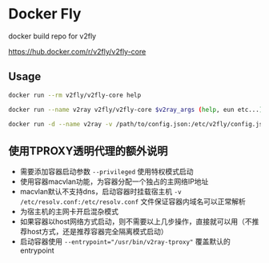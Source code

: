 # Docker Fly

docker build repo for v2fly

https://hub.docker.com/r/v2fly/v2fly-core

## Usage

```bash
docker run --rm v2fly/v2fly-core help

docker run --name v2ray v2fly/v2fly-core $v2ray_args (help, eun etc...)

docker run -d --name v2ray -v /path/to/config.json:/etc/v2fly/config.json -p 10086:10086 v2fly/v2fly-core run -c /etc/v2fly/config.json 
```

## 使用TPROXY透明代理的额外说明

- 需要添加容器启动参数 `--privileged` 使用特权模式启动
- 使用容器macvlan功能，为容器分配一个独占的主网络IP地址
- macvlan默认不支持dns，启动容器时挂载宿主机 `-v /etc/resolv.conf:/etc/resolv.conf` 文件保证容器内域名可以正常解析
- 为宿主机的主网卡开启混杂模式
- 如果容器以host网络方式启动，则不需要以上几步操作，直接就可以用（不推荐host方式，还是推荐容器完全隔离模式启动）
- 启动容器使用 `--entrypoint="/usr/bin/v2ray-tproxy"` 覆盖默认的 entrypoint
